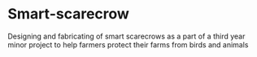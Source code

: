 # Smart-scarecrow
Designing and fabricating of smart scarecrows as a part of a third year minor project to help farmers protect their farms from birds and animals
